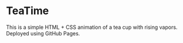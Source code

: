 # TeaTime
This is a simple HTML + CSS animation of a tea cup with rising vapors.  
Deployed using GitHub Pages.
